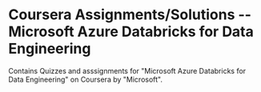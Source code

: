 # Coursera Assignments/Solutions -- Microsoft Azure Databricks for Data Engineering
Contains Quizzes and asssignments for "Microsoft Azure Databricks for Data Engineering" on Coursera by "Microsoft".
